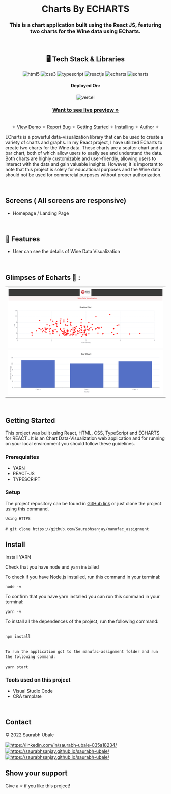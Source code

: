 <h1 align="center">Charts By ECHARTS</h1>

<h3 align="center">This is a chart application built using the React JS, featuring two charts for the Wine data using ECharts.</h3>

<br />

<h2 align="center">🖥️ Tech Stack & Libraries</h2>




<p align="center">

  <img src="https://img.shields.io/badge/HTML5-E34F26?style=for-the-badge&logo=html5&logoColor=white" alt="html5" />
  <img src="https://img.shields.io/badge/CSS3-1572B6?style=for-the-badge&logo=css3&logoColor=white" alt="css3" />
  <img src="https://img.shields.io/badge/TypeScript-323330?style=for-the-badge&logo=typescript&logoColor=blue" alt="typescript" />
   <img src="https://img.shields.io/badge/React-20232A?style=for-the-badge&logo=react&logoColor=61DAFB" alt="reactjs" />
   <img src="https://img.shields.io/badge/-ECHARTS-red?style=for-the-badge&logo=react&logoColor=61DAFB" alt="echarts" />
   <img src="https://img.shields.io/badge/-VERCEL-black?style=for-the-badge&logo=vercel&logoColor=61DAFB" alt="echarts" />
</p>





<h4 align="center">Deployed On:</h4>

<p align="center">
  <img src="https://img.shields.io/badge/-VERCEL-black?style=for-the-badge&logo=vercel&logoColor=white" alt="vercel" />
</p>



<h3 align="center"><a target="_blank" href="https://manufac-assignment-eight.vercel.app/"><strong>Want to see live preview »</strong></a></h3>

<p align="center">
  <br />&#10023;
  <a href="#">View Demo</a> &#10023;
  <a href="https://github.com/Saurabhsanjay/manufac_assignment/issues">Report Bug</a> &#10023;
  <a href="#Getting-Started">Getting Started</a> &#10023; 
  <a href="#Install">Installing</a> &#10023;
  <a href="#Contact">Author</a> &#10023;
</p>


ECharts is a powerful data-visualization library that can be used to create a variety of charts and graphs. In my React project, I have utilized ECharts to create two charts for the Wine data. These charts are a scatter chart and a bar chart, both of which allow users to easily see and understand the data.
Both charts are highly customizable and user-friendly, allowing users to interact with the data and gain valuable insights. However, it is important to note that this project is solely for educational purposes and the Wine data should not be used for commercial purposes without proper authorization.



<br />

## Screens ( All screens are responsive)
- Homepage / Landing Page



<br />


## 🚀 Features
- User can see the details of Wine Data Visualization


<br />

## Glimpses of Echarts 🙈 :
 <table>
   <tr>
    <td><img src="./public/image1.png" alt="home" /></td>
    
  </tr>
   <tr>
    <td><img src="./public/image2.png" alt="home" /></td>
    
  </tr>
</table>




<br />


## Getting Started

This project was built using  React, HTML, CSS, TypeScript and ECHARTS for REACT . It is an Chart Data-Visualization web application and for running on your local environment you should follow these guidelines.


### Prerequisites

- YARN
- REACT-JS
- TYPESCRIPT


### Setup


The project repository can be found in [GitHub link](https://github.com/Saurabhsanjay/manufac_assignment) or just clone the project using this command.


```
Using HTTPS

# git clone https://github.com/Saurabhsanjay/manufac_assignment
```


## Install

Install YARN

Check that you have node and yarn installed

To check if you have Node.js installed, run this command in your terminal:


```
node -v
```

To confirm that you have yarn installed you can run this command in your terminal:


```
yarn -v
```




To install all the dependences of the project, run the following command:


```

npm install


To run the application got to the manufac-assignment folder and run the following command:

yarn start
```



### Tools used on this project

- Visual Studio Code
- CRA template


<br />



## Contact

© 2022 Saurabh Ubale
<p align="left">
    <a href="https://linkedin.com/in/saurabh-ubale-035a18234/">
        <img align="center" src="https://img.shields.io/badge/LinkedIn-0077B5?style=for-the-badge&logo=linkedin&logoColor=white" alt="https://linkedin.com/in/saurabh-ubale-035a18234/" />
    </a>
    <a title="saurabhubale371@gmail.com" href="mailto:saurabhubale371@gmail.com>
        <img align="center" src="https://img.shields.io/badge/Gmail-D14836?style=for-the-badge&logo=gmail&logoColor=white" alt="saurabhubale371@gmail.com" />
    </a>
    <a href="https://saurabhsanjay.github.io/saurabh-ubale/">
        <img align="center" src="https://img.shields.io/badge/Portfolio-18A303?style=for-the-badge&logo=ionic&logoColor=white" alt="https://saurabhsanjay.github.io/saurabh-ubale/" />
    </a>
    <a href="https://saurabhsanjay.github.io/saurabh-ubale/">
        <img align="center" src="https://img.shields.io/badge/Portfolio-18A303?style=for-the-badge&logo=ionic&logoColor=white" alt="https://saurabhsanjay.github.io/saurabh-ubale/" />
    </a>
    
</p>


## Show your support

Give a ⭐️ if you like this project!



